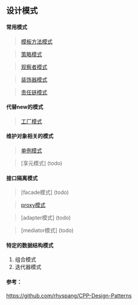## 设计模式

#### 常用模式
>[模板方法模式](./design_pattern/note/0模板模式.md)

>[策略模式](./design_pattern/note/1策略模式.md)

>[观察者模式](./design_pattern/note/2观察者模式.md)

>[装饰器模式](./design_pattern/note/10装饰器模式.md)

>[责任链模式](./design_pattern/note/9责任链模式.md)

#### 代替new的模式

>[工厂模式](./design_pattern/note/3工厂模式.md)

#### 维护对象相关的模式

>[单例模式](./design_pattern/note/4单例模式.md)

>[享元模式] (todo)

#### 接口隔离模式

>[facade模式] (todo)

>[proxy模式](./design_pattern/note/6代理模式.md)

>[adapter模式] (todo)

>[mediator模式] (todo)

#### 特定的数据结构模式
1. 组合模式
2. 迭代器模式

#### 参考：

https://github.com/rhyspang/CPP-Design-Patterns